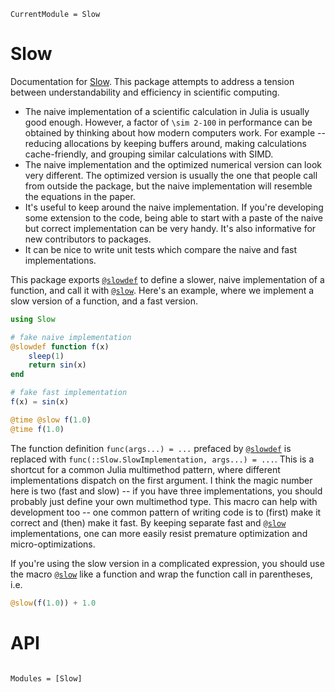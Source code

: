 ```@meta
CurrentModule = Slow
```

# Slow

Documentation for [Slow](https://github.com/xzackli/Slow.jl). This package attempts to address a tension between understandability and efficiency in scientific computing.

* The naive implementation of a scientific calculation in Julia is usually good enough. However, a factor of ``\sim 2-100`` in performance can be obtained by thinking about how modern computers work. For example -- reducing allocations by keeping buffers around, making calculations cache-friendly, and grouping similar calculations with SIMD.
* The naive implementation and the optimized numerical version can look very different. The optimized version is usually the one that people call from outside the package, but the naive implementation will resemble the equations in the paper.
* It's useful to keep around the naive implementation. If you're developing some extension to the code, being able to start with a paste of the naive but correct implementation can be very handy. It's also informative for new contributors to packages.
* It can be nice to write unit tests which compare the naive and fast implementations.

This package exports [`@slowdef`](@ref) to define a slower, naive implementation of a function, and call it with [`@slow`](@ref). Here's an example, where we implement a slow version of a function, and a fast version. 

```julia
using Slow

# fake naive implementation
@slowdef function f(x)
    sleep(1)  
    return sin(x)
end

# fake fast implementation
f(x) = sin(x)

@time @slow f(1.0)
@time f(1.0)
```

The function definition `func(args...) = ...` prefaced by [`@slowdef`](@ref) is replaced with `func(::Slow.SlowImplementation, args...) = ...`. This is a shortcut for a common Julia multimethod pattern, where different implementations dispatch on the first argument. I think the magic number here is two (fast and slow) -- if you have three implementations, you should probably just define your own multimethod type. This macro can help with development too -- one common pattern of writing code is to (first) make it correct and (then) make it fast. By keeping separate fast and [`@slow`](@ref) implementations, one can more easily resist premature optimization and micro-optimizations.

If you're using the slow version in a complicated expression, you should use the macro [`@slow`](@ref) like a function and wrap the function call in parentheses, i.e.

```julia
@slow(f(1.0)) + 1.0
```

# API

```@index
```

```@autodocs
Modules = [Slow]
```
